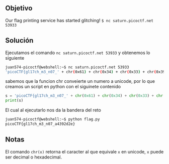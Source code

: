 ## Objetivo
Our flag printing service has started glitching! `$ nc saturn.picoctf.net 53933`

## Solución
Ejecutamos el comando `nc saturn.picoctf.net 53933`  y obtenemos lo siguiente
``` bash
juan574-picoctf@webshell:~$ nc saturn.picoctf.net 53933 
'picoCTF{gl17ch_m3_n07_' + chr(0x61) + chr(0x34) + chr(0x33) + chr(0x39) + chr(0x32) + chr(0x64) + chr(0x32) + chr(0x65) + '}'
```

sabemos que la funcion chr conveierte un numero a unicode, por lo que creamos un script en python con el siguinete contenido

``` python
s = 'picoCTF{gl17ch_m3_n07_' + chr(0x61) + chr(0x34) + chr(0x33) + chr(0x39) + chr(0x32) + chr(0x64) + chr(0x32) + chr(0x65) + '}'
print(s)
```
El cual al ejecutarlo nos da la bandera del reto
``` bash
juan574-picoctf@webshell:~$ python flag.py 
picoCTF{gl17ch_m3_n07_a4392d2e}
```
## Notas
El comando `chr(x)` retorna el caracter al que equivale `x` en unicode, `x` puede ser decimal o hexadecimal.